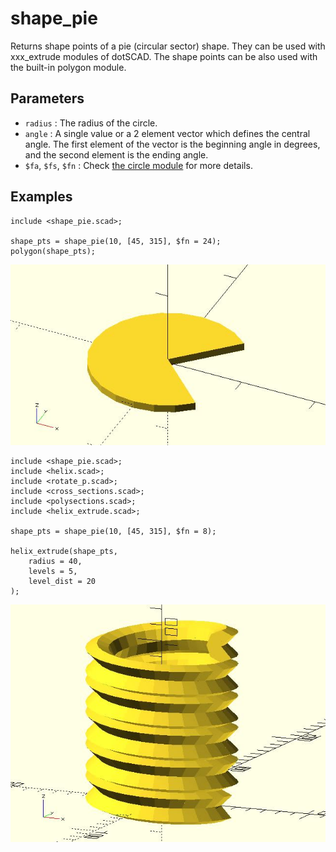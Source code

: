 # shape_pie

Returns shape points of a pie (circular sector) shape. They can be used with xxx_extrude modules of dotSCAD. The shape points can be also used with the built-in polygon module. 

## Parameters

- `radius` : The radius of the circle.
- `angle` : A single value or a 2 element vector which defines the central angle. The first element of the vector is the beginning angle in degrees, and the second element is the ending angle.
- `$fa`, `$fs`, `$fn` : Check [the circle module](https://en.wikibooks.org/wiki/OpenSCAD_User_Manual/Using_the_2D_Subsystem#circle) for more details.

## Examples

	include <shape_pie.scad>;
	
	shape_pts = shape_pie(10, [45, 315], $fn = 24);
    polygon(shape_pts);

![shape_pie](images/lib-shape_pie-1.JPG)

    include <shape_pie.scad>;
    include <helix.scad>;
    include <rotate_p.scad>;
    include <cross_sections.scad>;
    include <polysections.scad>;
    include <helix_extrude.scad>;

    shape_pts = shape_pie(10, [45, 315], $fn = 8);

    helix_extrude(shape_pts, 
        radius = 40, 
        levels = 5, 
        level_dist = 20
    );

![shape_pie](images/lib-shape_pie-2.JPG)
